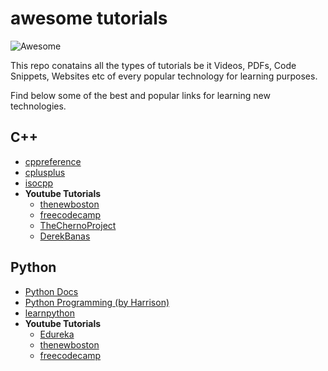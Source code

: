 # awesome tutorials

![Awesome](https://cdn.rawgit.com/sindresorhus/awesome/d7305f38d29fed78fa85652e3a63e154dd8e8829/media/badge.svg)
   
This repo conatains all the types of tutorials be it Videos, PDFs, Code Snippets, Websites etc of every popular technology for learning
purposes.

Find below some of the best and popular links for learning new technologies.

## C++
* [cppreference](https://en.cppreference.com/w/)
* [cplusplus](http://www.cplusplus.com/)
* [isocpp](https://isocpp.org/)
*  **Youtube Tutorials**
   * [thenewboston](https://www.youtube.com/watch?v=tvC1WCdV1XU&list=PLAE85DE8440AA6B83)
   * [freecodecamp](https://www.youtube.com/watch?v=vLnPwxZdW4Y)
   * [TheChernoProject](https://www.youtube.com/watch?v=18c3MTX0PK0&list=PLlrATfBNZ98dudnM48yfGUldqGD0S4FFb)
   * [DerekBanas](https://www.youtube.com/watch?v=DamuE8TM3xo&list=PLGLfVvz_LVvQ9S8YSV0iDsuEU8v11yP9M)

## Python
* [Python Docs](https://docs.python.org/3/tutorial/index.html)
* [Python Programming (by Harrison)](https://pythonprogramming.net/python-fundamental-tutorials/)
* [learnpython](https://www.learnpython.org/en/Hello%2C_World%21)
*  **Youtube Tutorials**
   * [Edureka](https://www.youtube.com/watch?v=N0lxfilGfak&list=PL9ooVrP1hQOHY-BeYrKHDrHKphsJOyRyu)
   * [thenewboston](https://www.youtube.com/watch?v=4Mf0h3HphEA&list=PLEA1FEF17E1E5C0DA)
   * [freecodecamp](https://www.youtube.com/watch?v=rfscVS0vtbw)
